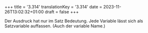 +++
title = '3.314'
translationKey = '3.314'
date = 2023-11-26T13:02:32+01:00
draft = false
+++

Der Ausdruck hat nur im Satz Bedeutung. Jede Variable lässt sich als Satzvariable auffassen.
(Auch der variable Name.)
